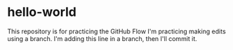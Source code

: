 # hello-world
This repository is for practicing the GitHub Flow
I'm practicing making edits using a branch. I'm adding this line in a branch, then I'll commit it.  
